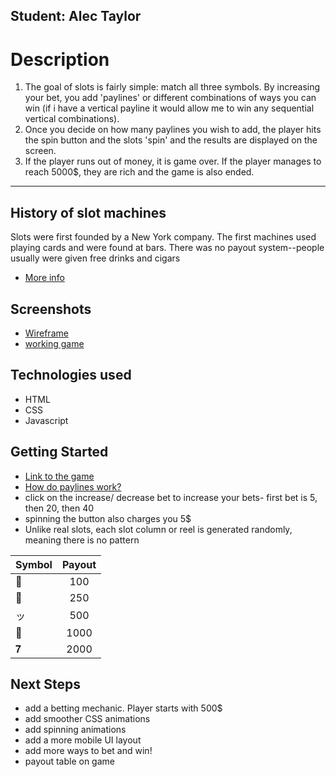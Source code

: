 ## Student: Alec Taylor

# Description
1. The goal of slots is fairly simple: match all three symbols. By increasing your bet, you add 'paylines' or different combinations of ways you can win (if i have a vertical payline it would allow me to win any sequential vertical combinations). 
2. Once you decide on how many paylines you wish to add, the player hits the spin button and the slots 'spin' and the results are displayed on the screen.
3. If the player runs out of money, it is game over. If the player manages to reach 5000$, they are rich and the game is also ended. 

***
## History of slot machines
Slots were first founded by a New York company. The first machines used playing cards and were found at bars. There was no payout system--people usually were given free drinks and cigars
* [More info](https://www.online-casinos.com/slots/history/)
## Screenshots
* [Wireframe](assets/imgs/Wirerame_2.png)
* [working game]()
## Technologies used
* HTML
* CSS
* Javascript

## Getting Started
* [Link to the game](https://freshmozzarella.github.io/Project_Slot_Machine/)
* [How do paylines work?](https://www.winkslots.com/blog/slots-paylines/)
*   click on the increase/ decrease bet to increase your bets- first bet is 5, then 20, then 40
* spinning the button also charges you 5$
* Unlike real slots, each slot column or reel is generated randomly, meaning there is no pattern

| Symbol       | Payout          
| ------------- |:-------------:|
| 🍒      | 100 |
| 🍇      | 250      |
| ッ | 500      |
| 💎 | 1000     |
| 𝟕 | 2000      |
## Next Steps

* add a betting mechanic. Player starts with 500$
* add smoother CSS animations 
* add spinning animations
* add a more mobile UI layout 
* add more ways to bet and win!
* payout table on game

<!-- A README.md file with these sections:

☐ <Your game's title>: A description of your game. Background info of the game is a nice touch.

☐ Screenshot(s): Images of your actual game.

Note: if you edit your README.md on the github website editor, you can copy and paste image files directly to your markdown.

☐ Technologies Used: List of the technologies used, e.g., JavaScript, HTML, CSS...

☐ Getting Started: In this section include the link to your deployed game and any instructions you deem important.

☐ Next Steps: Planned future enhancements (icebox items).

Note: Don't underestimate the value of a well crafted README.md. The README.md introduces your project to prospective employers and forms their first impression of your work!

☐ Frequent commits (at least 1 every day) dating back to the very beginning of the project. Never delete you repo to "start over".

Commit messages should be in the present tense, e.g., "Style game board" instead of "Styled game board".

Be sure to create the repo on your personal GitHub account and ensure that it is "public". -->

